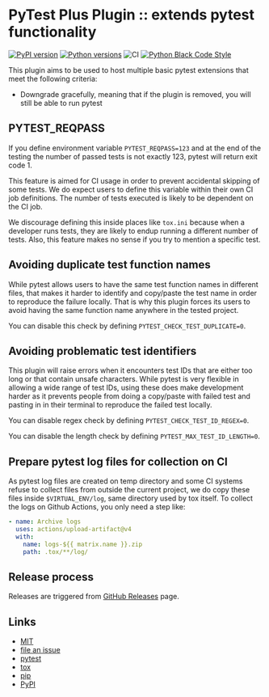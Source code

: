 # PyTest Plus Plugin :: extends pytest functionality

[![PyPI version](https://img.shields.io/pypi/v/pytest-plus.svg)](https://pypi.org/project/pytest-plus)
[![Python versions](https://img.shields.io/pypi/pyversions/pytest-plus.svg)](https://pypi.org/project/pytest-plus)
![CI](https://github.com/pytest-dev/pytest-plus/workflows/tox/badge.svg)
[![Python Black Code Style](https://img.shields.io/badge/code%20style-black-000000.svg)](https://github.com/python/black)

This plugin aims to be used to host multiple basic pytest extensions that meet
the following criteria:

- Downgrade gracefully, meaning that if the plugin is removed, you will still
  be able to run pytest

## PYTEST_REQPASS

If you define environment variable `PYTEST_REQPASS=123` and at the end of the
testing the number of passed tests is
not exactly 123, pytest will return exit code 1.

This feature is aimed for CI usage in order to prevent accidental skipping of
some tests. We do expect users to define this variable within their own CI job
definitions. The number of tests executed is likely to be dependent on the CI
job.

We discourage defining this inside places like `tox.ini` because when a
developer runs tests, they are likely to endup running a different number of
tests. Also, this feature makes no sense if you try to mention a specific test.

## Avoiding duplicate test function names

While pytest allows users to have the same test function names in different
files, that makes it harder to identify and copy/paste the test name in order
to reproduce the failure locally. That is why this plugin forces its users to
avoid having the same function name anywhere in the tested project.

You can disable this check by defining `PYTEST_CHECK_TEST_DUPLICATE=0`.

## Avoiding problematic test identifiers

This plugin will raise errors when it encounters test IDs that are either too
long or that contain unsafe characters. While pytest is very flexible in allowing
a wide range of test IDs, using these does make development harder as it prevents
people from doing a copy/paste with failed test and pasting in in their terminal
to reproduce the failed test locally.

You can disable regex check by defining `PYTEST_CHECK_TEST_ID_REGEX=0`.

You can disable the length check by defining `PYTEST_MAX_TEST_ID_LENGTH=0`.

## Prepare pytest log files for collection on CI

As pytest log files are created on temp directory and some CI systems refuse
to collect files from outside the current project, we do copy these files inside
`$VIRTUAL_ENV/log`, same directory used by tox itself. To collect the logs on
Github Actions, you only need a step like:

```yaml
- name: Archive logs
  uses: actions/upload-artifact@v4
  with:
    name: logs-${{ matrix.name }}.zip
    path: .tox/**/log/
```

## Release process

Releases are triggered from [GitHub Releases](https://github.com/pytest-dev/pytest-plus/releases)
page.

## Links

- [MIT](http://opensource.org/licenses/MIT)
- [file an issue](https://github.com/pytest-dev/pytest-plus/issues)
- [pytest](https://github.com/pytest-dev/pytest)
- [tox](https://tox.readthedocs.io/en/latest/)
- [pip](https://pypi.org/project/pip/)
- [PyPI](https://pypi.org/project)
